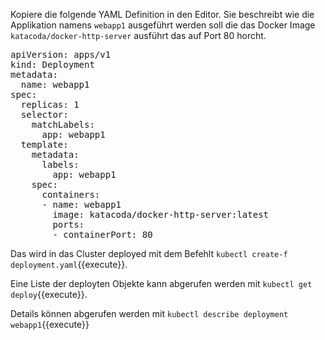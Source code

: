 Kopiere die folgende YAML Definition in den Editor. Sie beschreibt wie die Applikation namens `webapp1` ausgeführt werden soll die das Docker Image `katacoda/docker-http-server` ausführt das auf Port 80 horcht.


<pre class="file" data-filename="deployment.yaml">
apiVersion: apps/v1
kind: Deployment
metadata:
  name: webapp1
spec:
  replicas: 1
  selector:
    matchLabels:
      app: webapp1
  template:
    metadata:
      labels:
        app: webapp1
    spec:
      containers:
      - name: webapp1
        image: katacoda/docker-http-server:latest
        ports:
        - containerPort: 80
</pre>

Das wird in das Cluster deployed mit dem Befehlt `kubectl create-f deployment.yaml`{{execute}}.

Eine Liste der deployten Objekte kann abgerufen werden mit `kubectl get deploy`{{execute}}.

Details können abgerufen werden mit `kubectl describe deployment webapp1`{{execute}}